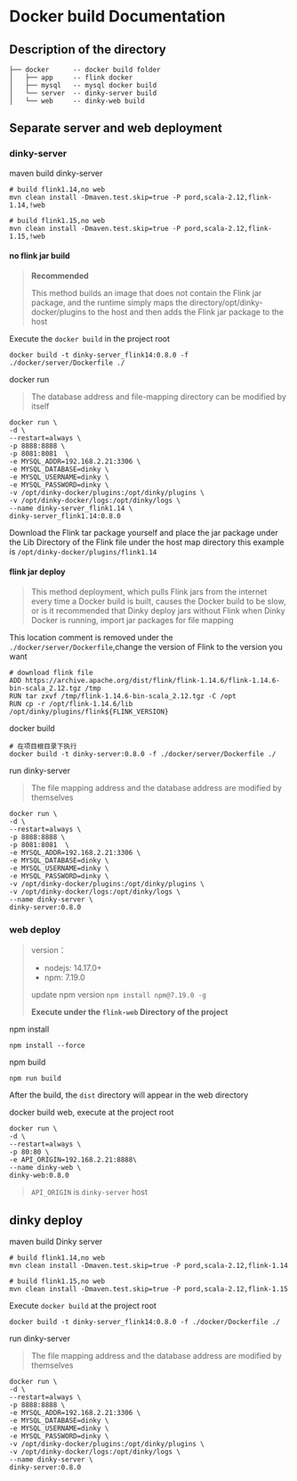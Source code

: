 # Docker build Documentation

## Description of the directory

```shell
├── docker      -- docker build folder
│   ├── app     -- flink docker
│   ├── mysql   -- mysql docker build
│   └── server  -- dinky-server build
│   └── web     -- dinky-web build
```

## Separate server and web deployment

### dinky-server

maven build dinky-server

```shell
# build flink1.14,no web
mvn clean install -Dmaven.test.skip=true -P pord,scala-2.12,flink-1.14,!web

# build flink1.15,no web
mvn clean install -Dmaven.test.skip=true -P pord,scala-2.12,flink-1.15,!web
```

#### no flink jar build

> **Recommended**
>
> This method builds an image that does not contain the Flink jar package, and the runtime simply maps the directory/opt/dinky-docker/plugins to the host and then adds the Flink jar package to the host

Execute the `docker build` in the project root

```shell
docker build -t dinky-server_flink14:0.8.0 -f ./docker/server/Dockerfile ./
```

docker run

> The database address and file-mapping directory can be modified by itself

```shell
docker run \
-d \
--restart=always \
-p 8888:8888 \
-p 8081:8081  \
-e MYSQL_ADDR=192.168.2.21:3306 \
-e MYSQL_DATABASE=dinky \
-e MYSQL_USERNAME=dinky \
-e MYSQL_PASSWORD=dinky \
-v /opt/dinky-docker/plugins:/opt/dinky/plugins \
-v /opt/dinky-docker/logs:/opt/dinky/logs \
--name dinky-server_flink1.14 \
dinky-server_flink1.14:0.8.0
```

Download the Flink tar package yourself and place the jar package under the Lib Directory of the Flink file under the host map directory
this example is `/opt/dinky-docker/plugins/flink1.14`


#### flink jar deploy

> This method deployment, which pulls Flink jars from the internet every time a Docker build is built, 
> causes the Docker build to be slow, 
> or is it recommended that Dinky deploy jars without Flink when Dinky Docker is running, 
> import jar packages for file mapping

This location comment is removed under the `./docker/server/Dockerfile`,change the version of Flink to the version you want

```shell
# download flink file
ADD https://archive.apache.org/dist/flink/flink-1.14.6/flink-1.14.6-bin-scala_2.12.tgz /tmp
RUN tar zxvf /tmp/flink-1.14.6-bin-scala_2.12.tgz -C /opt
RUN cp -r /opt/flink-1.14.6/lib /opt/dinky/plugins/flink${FLINK_VERSION}
```
docker build
```shell
# 在项目根目录下执行
docker build -t dinky-server:0.8.0 -f ./docker/server/Dockerfile ./
```

run dinky-server

> The file mapping address and the database address are modified by themselves

```shell
docker run \
-d \
--restart=always \
-p 8888:8888 \
-p 8081:8081  \
-e MYSQL_ADDR=192.168.2.21:3306 \
-e MYSQL_DATABASE=dinky \
-e MYSQL_USERNAME=dinky \
-e MYSQL_PASSWORD=dinky \
-v /opt/dinky-docker/plugins:/opt/dinky/plugins \
-v /opt/dinky-docker/logs:/opt/dinky/logs \
--name dinky-server \
dinky-server:0.8.0
```

### web deploy

> version：
> * nodejs: 14.17.0+
> * npm: 7.19.0
>
> update npm version `npm install npm@7.19.0 -g`
>
> **Execute under the `flink-web` Directory of the project**

npm install

```shell
npm install --force
```

npm build

```shell
npm run build
```
After the build, the `dist` directory will appear in the web directory

docker build web, execute at the project root

```shell
docker run \
-d \
--restart=always \
-p 80:80 \
-e API_ORIGIN=192.168.2.21:8888\
--name dinky-web \
dinky-web:0.8.0
```
> `API_ORIGIN` is `dinky-server` host

## dinky deploy

maven build Dinky server

```shell
# build flink1.14,no web
mvn clean install -Dmaven.test.skip=true -P pord,scala-2.12,flink-1.14

# build flink1.15,no web
mvn clean install -Dmaven.test.skip=true -P pord,scala-2.12,flink-1.15
```

Execute `docker build` at the project root

```shell
docker build -t dinky-server_flink14:0.8.0 -f ./docker/Dockerfile ./
```

run dinky-server

> The file mapping address and the database address are modified by themselves

```shell
docker run \
-d \
--restart=always \
-p 8888:8888 \
-e MYSQL_ADDR=192.168.2.21:3306 \
-e MYSQL_DATABASE=dinky \
-e MYSQL_USERNAME=dinky \
-e MYSQL_PASSWORD=dinky \
-v /opt/dinky-docker/plugins:/opt/dinky/plugins \
-v /opt/dinky-docker/logs:/opt/dinky/logs \
--name dinky-server \
dinky-server:0.8.0
```